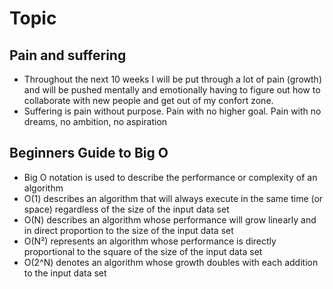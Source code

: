 # Topic

## Pain and suffering

- Throughout the next 10 weeks I will be put through a lot of pain (growth) and will be pushed mentally and emotionally having to figure out how to collaborate with new people and get out of my confort zone.
- Suffering is pain without purpose. Pain with no higher goal. Pain with no dreams, no ambition, no aspiration

## Beginners Guide to Big O

- Big O notation is used to describe the performance or complexity of an algorithm
- O(1) describes an algorithm that will always execute in the same time (or space) regardless of the size of the input data set
- O(N) describes an algorithm whose performance will grow linearly and in direct proportion to the size of the input data set
- O(N²) represents an algorithm whose performance is directly proportional to the square of the size of the input data set
- O(2^N) denotes an algorithm whose growth doubles with each addition to the input data set